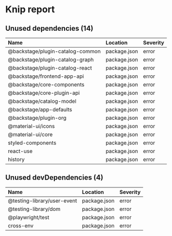 # Knip report

## Unused dependencies (14)

| Name                             | Location     | Severity |
| :------------------------------- | :----------- | :------- |
| @backstage/plugin-catalog-common | package.json | error    |
| @backstage/plugin-catalog-graph  | package.json | error    |
| @backstage/plugin-catalog-react  | package.json | error    |
| @backstage/frontend-app-api      | package.json | error    |
| @backstage/core-components       | package.json | error    |
| @backstage/core-plugin-api       | package.json | error    |
| @backstage/catalog-model         | package.json | error    |
| @backstage/app-defaults          | package.json | error    |
| @backstage/plugin-org            | package.json | error    |
| @material-ui/icons               | package.json | error    |
| @material-ui/core                | package.json | error    |
| styled-components                | package.json | error    |
| react-use                        | package.json | error    |
| history                          | package.json | error    |

## Unused devDependencies (4)

| Name                        | Location     | Severity |
| :-------------------------- | :----------- | :------- |
| @testing-library/user-event | package.json | error    |
| @testing-library/dom        | package.json | error    |
| @playwright/test            | package.json | error    |
| cross-env                   | package.json | error    |
